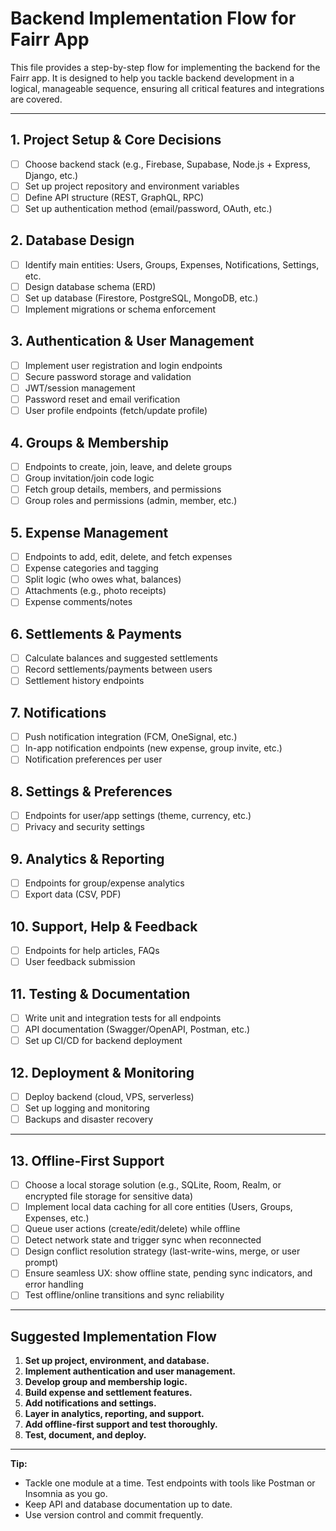 # Backend Implementation Flow for Fairr App

This file provides a step-by-step flow for implementing the backend for the Fairr app. It is designed to help you tackle backend development in a logical, manageable sequence, ensuring all critical features and integrations are covered.

---

## 1. **Project Setup & Core Decisions**
- [ ] Choose backend stack (e.g., Firebase, Supabase, Node.js + Express, Django, etc.)
- [ ] Set up project repository and environment variables
- [ ] Define API structure (REST, GraphQL, RPC)
- [ ] Set up authentication method (email/password, OAuth, etc.)

## 2. **Database Design**
- [ ] Identify main entities: Users, Groups, Expenses, Notifications, Settings, etc.
- [ ] Design database schema (ERD)
- [ ] Set up database (Firestore, PostgreSQL, MongoDB, etc.)
- [ ] Implement migrations or schema enforcement

## 3. **Authentication & User Management**
- [ ] Implement user registration and login endpoints
- [ ] Secure password storage and validation
- [ ] JWT/session management
- [ ] Password reset and email verification
- [ ] User profile endpoints (fetch/update profile)

## 4. **Groups & Membership**
- [ ] Endpoints to create, join, leave, and delete groups
- [ ] Group invitation/join code logic
- [ ] Fetch group details, members, and permissions
- [ ] Group roles and permissions (admin, member, etc.)

## 5. **Expense Management**
- [ ] Endpoints to add, edit, delete, and fetch expenses
- [ ] Expense categories and tagging
- [ ] Split logic (who owes what, balances)
- [ ] Attachments (e.g., photo receipts)
- [ ] Expense comments/notes

## 6. **Settlements & Payments**
- [ ] Calculate balances and suggested settlements
- [ ] Record settlements/payments between users
- [ ] Settlement history endpoints

## 7. **Notifications**
- [ ] Push notification integration (FCM, OneSignal, etc.)
- [ ] In-app notification endpoints (new expense, group invite, etc.)
- [ ] Notification preferences per user

## 8. **Settings & Preferences**
- [ ] Endpoints for user/app settings (theme, currency, etc.)
- [ ] Privacy and security settings

## 9. **Analytics & Reporting**
- [ ] Endpoints for group/expense analytics
- [ ] Export data (CSV, PDF)

## 10. **Support, Help & Feedback**
- [ ] Endpoints for help articles, FAQs
- [ ] User feedback submission

## 11. **Testing & Documentation**
- [ ] Write unit and integration tests for all endpoints
- [ ] API documentation (Swagger/OpenAPI, Postman, etc.)
- [ ] Set up CI/CD for backend deployment

## 12. **Deployment & Monitoring**
- [ ] Deploy backend (cloud, VPS, serverless)
- [ ] Set up logging and monitoring
- [ ] Backups and disaster recovery

---

## 13. **Offline-First Support**
- [ ] Choose a local storage solution (e.g., SQLite, Room, Realm, or encrypted file storage for sensitive data)
- [ ] Implement local data caching for all core entities (Users, Groups, Expenses, etc.)
- [ ] Queue user actions (create/edit/delete) while offline
- [ ] Detect network state and trigger sync when reconnected
- [ ] Design conflict resolution strategy (last-write-wins, merge, or user prompt)
- [ ] Ensure seamless UX: show offline state, pending sync indicators, and error handling
- [ ] Test offline/online transitions and sync reliability

---

## Suggested Implementation Flow
1. **Set up project, environment, and database.**
2. **Implement authentication and user management.**
3. **Develop group and membership logic.**
4. **Build expense and settlement features.**
5. **Add notifications and settings.**
6. **Layer in analytics, reporting, and support.**
7. **Add offline-first support and test thoroughly.**
8. **Test, document, and deploy.**

---

**Tip:**
- Tackle one module at a time. Test endpoints with tools like Postman or Insomnia as you go.
- Keep API and database documentation up to date.
- Use version control and commit frequently.
